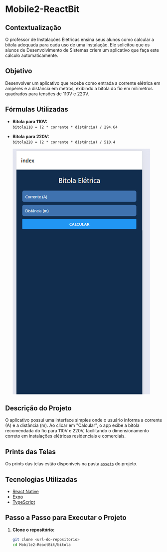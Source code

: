 # Mobile2-ReactBit

## Contextualização

O professor de Instalações Elétricas ensina seus alunos como calcular a bitola adequada para cada uso de uma instalação. Ele solicitou que os alunos de Desenvolvimento de Sistemas criem um aplicativo que faça este cálculo automaticamente.

## Objetivo

Desenvolver um aplicativo que recebe como entrada a corrente elétrica em ampères e a distância em metros, exibindo a bitola do fio em milímetros quadrados para tensões de 110V e 220V.

## Fórmulas Utilizadas

- **Bitola para 110V:**  
  `bitola110 = (2 * corrente * distância) / 294.64`
- **Bitola para 220V:**  
  `bitola220 = (2 * corrente * distância) / 510.4`

  ![alt text](assets/image.png)

## Descrição do Projeto

O aplicativo possui uma interface simples onde o usuário informa a corrente (A) e a distância (m). Ao clicar em "Calcular", o app exibe a bitola recomendada do fio para 110V e 220V, facilitando o dimensionamento correto em instalações elétricas residenciais e comerciais.

## Prints das Telas

Os prints das telas estão disponíveis na pasta [`assets`](assets/) do projeto.

## Tecnologias Utilizadas

- [React Native](https://reactnative.dev/)
- [Expo](https://expo.dev/)
- [TypeScript](https://www.typescriptlang.org/)

## Passo a Passo para Executar o Projeto

1. **Clone o repositório:**
   ```sh
   git clone <url-do-repositorio>
   cd Mobile2-ReactBit/bitola
   ```